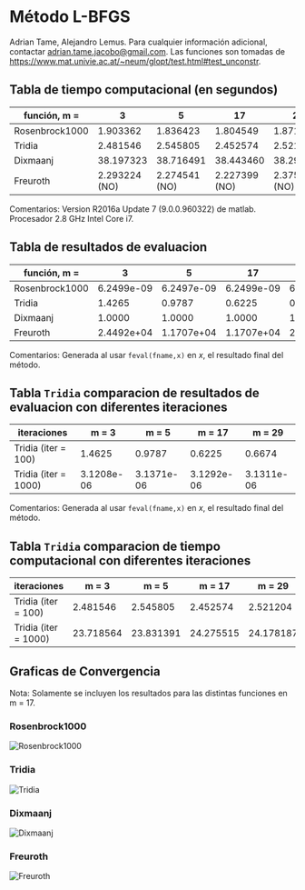 # Método L-BFGS

Adrian Tame, Alejandro Lemus. Para cualquier información adicional, contactar adrian.tame.jacobo@gmail.com. Las funciones son tomadas de https://www.mat.univie.ac.at/~neum/glopt/test.html#test_unconstr. 

## Tabla de tiempo computacional (en segundos)

| función, m =   | 3             | 5             | 17            | 29            |
|----------------|---------------|---------------|---------------|---------------|
| Rosenbrock1000 | 1.903362      | 1.836423      | 1.804549      | 1.871539      |
| Tridia         | 2.481546      | 2.545805      | 2.452574      | 2.521204      |
| Dixmaanj       | 38.197323     | 38.716491     | 38.443460     | 38.298658     |
| Freuroth       | 2.293224 (NO) | 2.274541 (NO) | 2.227399 (NO) | 2.375306 (NO) |

Comentarios: Version R2016a Update 7 (9.0.0.960322) de matlab. Procesador 2.8 GHz Intel Core i7.  

## Tabla de resultados de evaluacion

| función, m =   | 3          | 5          | 17         | 29         |
|----------------|------------|------------|------------|------------|
| Rosenbrock1000 | 6.2499e-09 | 6.2497e-09 | 6.2499e-09 | 6.2499e-09 |
| Tridia         | 1.4265     | 0.9787     | 0.6225     | 0.6674     |
| Dixmaanj       | 1.0000     | 1.0000     | 1.0000     | 1.0000     |
| Freuroth       | 2.4492e+04 | 1.1707e+04 | 1.1707e+04 | 2.4515e+04 |

Comentarios: Generada al usar `feval(fname,x)` en $x$, el resultado final del método. 

## Tabla `Tridia` comparacion de resultados de evaluacion con diferentes iteraciones

| iteraciones          | m = 3      | m = 5      | m = 17     | m = 29     |
|----------------------|------------|------------|------------|------------|
| Tridia (iter = 100)  | 1.4625     | 0.9787     | 0.6225     | 0.6674     |
| Tridia (iter = 1000) | 3.1208e-06 | 3.1371e-06 | 3.1292e-06 | 3.1311e-06 |

Comentarios: Generada al usar `feval(fname,x)` en $x$, el resultado final del método. 

## Tabla `Tridia` comparacion de tiempo computacional con diferentes iteraciones

| iteraciones          | m = 3     | m = 5     | m = 17    | m = 29    |
|----------------------|-----------|-----------|-----------|-----------|
| Tridia (iter = 100)  | 2.481546  | 2.545805  | 2.452574  | 2.521204  |
| Tridia (iter = 1000) | 23.718564 | 23.831391 | 24.275515 | 24.178187 |

## Graficas de Convergencia

Nota: Solamente se incluyen los resultados para las distintas funciones en m = 17. 

### Rosenbrock1000

![Rosenbrock1000](LM-BFGS/ros1000.jpg)

### Tridia

![Tridia](LM-BFGS/tridia.jpg)

### Dixmaanj

![Dixmaanj](LM-BFGS/dixmaanj.jpg)

### Freuroth

![Freuroth](LM-BFGS/freud.jpg)
